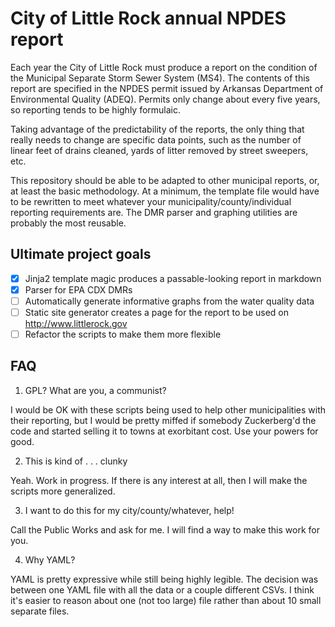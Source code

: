 # City of Little Rock annual NPDES report

Each year the City of Little Rock must produce a report on the condition of the Municipal Separate Storm Sewer System (MS4). The contents of this report are specified in the NPDES permit issued by Arkansas Department of Environmental Quality (ADEQ). Permits only change about every five years, so reporting tends to be highly formulaic.

Taking advantage of the predictability of the reports, the only thing that really needs to change are specific data points, such as the number of linear feet of drains cleaned, yards of litter removed by street sweepers, etc.

This repository should be able to be adapted to other municipal reports, or, at least the basic methodology. At a minimum, the template file would have to be rewritten to meet whatever your municipality/county/individual reporting requirements are. The DMR parser and graphing utilities are probably the most reusable.

## Ultimate project goals

- [X] Jinja2 template magic produces a passable-looking report in markdown
- [X] Parser for EPA CDX DMRs
- [ ] Automatically generate informative graphs from the water quality data
- [ ] Static site generator creates a page for the report to be used on http://www.littlerock.gov
- [ ] Refactor the scripts to make them more flexible

## FAQ

1. GPL? What are you, a communist?

I would be OK with these scripts being used to help other municipalities with their reporting, but I would be pretty miffed if somebody Zuckerberg'd the code and started selling it to towns at exorbitant cost. Use your powers for good.

2. This is kind of . . . clunky

Yeah. Work in progress. If there is any interest at all, then I will make the scripts more generalized.

3. I want to do this for my city/county/whatever, help!

Call the Public Works and ask for me. I will find a way to make this work for you.

4. Why YAML?

YAML is pretty expressive while still being highly legible. The decision was between one YAML file with all the data or a couple different CSVs. I think it's easier to reason about one (not too large) file rather than about 10 small separate files.

